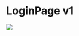 # LoginPage v1

<img src="https://cdn.discordapp.com/attachments/852859780326621256/1036264268221386782/unknown.png">
